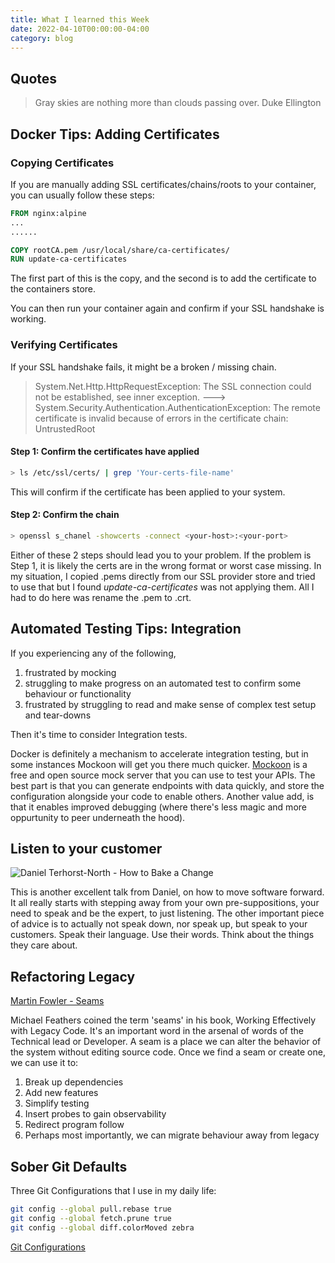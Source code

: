 ```yaml
---
title: What I learned this Week 
date: 2022-04-10T00:00:00-04:00
category: blog
---
```


## Quotes

> Gray skies are nothing more than clouds passing over. Duke Ellington

## Docker Tips: Adding Certificates

### Copying Certificates

If you are manually adding SSL certificates/chains/roots to your container,
you can usually follow these steps:

```dockerfile
FROM nginx:alpine
...
......

COPY rootCA.pem /usr/local/share/ca-certificates/
RUN update-ca-certificates

```

The first part of this is the copy,
and the second is to add the certificate to the containers store.

You can then run your container again and confirm if your SSL handshake is working.

### Verifying Certificates

If your SSL handshake fails, it might be a broken / missing chain.

> System.Net.Http.HttpRequestException: The SSL connection could not be established, see inner exception.
> ---> System.Security.Authentication.AuthenticationException: The remote certificate is invalid because of errors in the certificate chain: UntrustedRoot 

#### Step 1: Confirm the certificates have applied 

```sh
> ls /etc/ssl/certs/ | grep 'Your-certs-file-name'
```

This will confirm if the certificate has been applied to your system.

#### Step 2: Confirm the chain

```sh
> openssl s_chanel -showcerts -connect <your-host>:<your-port>
```

Either of these 2 steps should lead you to your problem. If the problem is Step 1, it is likely the certs are in the wrong format or worst case missing.
In my situation, I copied .pems directly from our SSL provider store and tried to use that but I found *update-ca-certificates* was not applying them.
All I had to do here was rename the .pem to .crt.


## Automated Testing Tips: Integration

If you experiencing any of the following,
1. frustrated by mocking
2. struggling to make progress on an automated test to confirm some behaviour or functionality
3. frustrated by struggling to read and make sense of complex test setup and tear-downs

Then it's time to consider Integration tests.

Docker is definitely a mechanism to accelerate integration testing, but in some instances Mockoon will get you there much quicker.
[Mockoon](https://mockoon.com/) is a free and open source mock server that you can use to test your APIs. The best part is that you can generate endpoints with data quickly, and store the configuration alongside your code to enable others. Another value add, is that it enables improved debugging (where there's less magic and more oppurtunity to peer underneath the hood).

## Listen to your customer

![Daniel Terhorst-North - How to Bake a Change](https://www.youtube.com/watch?v=K0FFoAgjjY0)

This is another excellent talk from Daniel, on how to move software forward.
It all really starts with stepping away from your own pre-suppositions, your need to speak and be the expert, to just listening.
The other important piece of advice is to actually not speak down, nor speak up, but speak to your customers. Speak their language. Use their words.
Think about the things they care about.

## Refactoring Legacy

[Martin Fowler - Seams](https://martinfowler.com/bliki/LegacySeam.html)

Michael Feathers coined the term 'seams' in his book, Working Effectively with Legacy Code. It's an important word in the arsenal of words of the Technical lead or Developer.
A seam is a place we can alter the behavior of the system without editing source code. Once we find a seam or create one, we can use it to:
1. Break up dependencies
2. Add new features
3. Simplify testing
4. Insert probes to gain observability
5. Redirect program follow
6. Perhaps most importantly, we can migrate behaviour away from legacy

## Sober Git Defaults

Three Git Configurations that I use in my daily life:
```sh
git config --global pull.rebase true
git config --global fetch.prune true
git config --global diff.colorMoved zebra
```

[Git Configurations](https://spin.atomicobject.com/git-configurations-default/)
